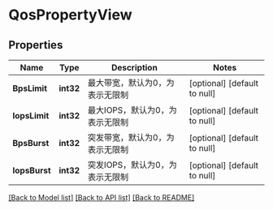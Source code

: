 # QosPropertyView

## Properties
Name | Type | Description | Notes
------------ | ------------- | ------------- | -------------
**BpsLimit** | **int32** | 最大带宽，默认为0，为表示无限制 | [optional] [default to null]
**IopsLimit** | **int32** | 最大IOPS，默认为0，为表示无限制 | [optional] [default to null]
**BpsBurst** | **int32** | 突发带宽，默认为0，为表示无限制 | [optional] [default to null]
**IopsBurst** | **int32** | 突发IOPS，默认为0，为表示无限制 | [optional] [default to null]

[[Back to Model list]](../README.md#documentation-for-models) [[Back to API list]](../README.md#documentation-for-api-endpoints) [[Back to README]](../README.md)


